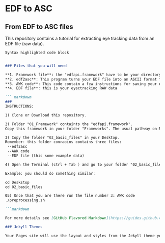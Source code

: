# EDF to ASC

## From EDF to ASC files

This repository contains a tutorial for extracting eye tracking data from an EDF file (raw data). 


```markdown
Syntax highlighted code block


### Files that you will need

**1. Framework file**: the "edfapi.framework" have to be your directory: /Library/Frameworks.
**2. edf2asc**: This program turns your EDF file into an ASCII format file.
**3. AWK code**: This code contain a few instructions for saving your data in two files: dat and msg. 
**4. EDF file**: this is your eyectracking RAW data

``` markdown
### 
INSTRUCTIONS:

1) Clone or Download this repository.

2) Folder "01_Framework" containts the "edfapi.framework". 
Copy this framework in your folder "Frameworks". The usual pathway on MAC is /Library/Framewroks.

3) Copy the folder "02_basic_files" in your Desktop.
Remember: this folder conraoins contains three files: 
 --edf2asc
 --AWK code
 --EDF file (this some example data)

4) Open the Terminal (ctrl + Tab ) and go to your folder "02_basic_files". 

Example: you should do something similar:

cd Deskstop
cd 02_basic_files

05) Once that you are there run the file number 3: AWK code
./preprocessing.sh

```markdown

For more details see [GitHub Flavored Markdown](https://guides.github.com/features/mastering-markdown/).

### Jekyll Themes

Your Pages site will use the layout and styles from the Jekyll theme you have selected in your [repository settings](https://github.com/franklenin/EDF-to-ASC/settings). The name of this theme is saved in the Jekyll `_config.yml` configuration file.

